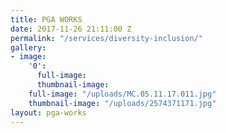 ```yaml
---
title: PGA WORKS
date: 2017-11-26 21:11:00 Z
permalink: "/services/diversity-inclusion/"
gallery:
- image:
    '0':
      full-image: 
      thumbnail-image: 
    full-image: "/uploads/MC.05.11.17.011.jpg"
    thumbnail-image: "/uploads/2574371171.jpg"
layout: pga-works
---
```


